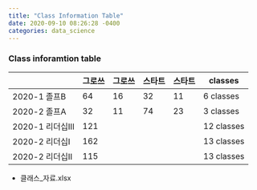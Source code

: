 ```yaml
---
title: "Class Information Table" 
date: 2020-09-10 08:26:28 -0400
categories: data_science 
---
```


### Class inforamtion table

|               | 그로쓰 | 그로쓰 | 스타트 | 스타트 |  classes  |
|---------------|-----|-----|-----|-----|------------|
| 2020-1 졸프B    | 64  | 16  | 32  | 11  | 6 classes  |
| 2020-2 졸프A    | 32  | 11  | 74  | 23  | 3 classes  |
| 2020-1 리더십III | 121 |     |     |     | 12 classes |
| 2020-2 리더십I   | 162 |     |     |     | 13 classes |
| 2020-2 리더십II  | 115 |     |     |     | 13 classes |

* 클래스_자료.xlsx
